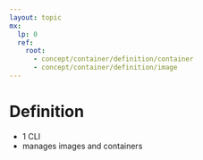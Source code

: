 ```yaml
---
layout: topic
mx:  
  lp: 0
  ref:
    root:
      - concept/container/definition/container
      - concept/container/definition/image
---
```


# Definition
- 1 CLI
- manages images and containers
